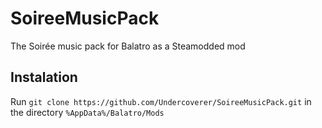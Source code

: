 # SoireeMusicPack
The Soirée music pack for Balatro as a Steamodded mod
## Instalation
Run `git clone https://github.com/Undercoverer/SoireeMusicPack.git` in the directory `%AppData%/Balatro/Mods`
